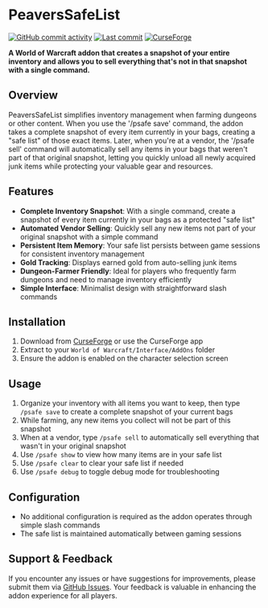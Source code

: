 # PeaversSafeList

[![GitHub commit activity](https://img.shields.io/github/commit-activity/m/peavers/PeaversSafeList)](https://github.com/peavers/PeaversSafeList/commits/master) [![Last commit](https://img.shields.io/github/last-commit/peavers/PeaversSafeList)](https://github.com/peavers/PeaversSafeList/master) [![CurseForge](https://img.shields.io/curseforge/dt/1184821?label=CurseForge&color=F16436)](https://www.curseforge.com/wow/addons/peaverssafelist)

**A World of Warcraft addon that creates a snapshot of your entire inventory and allows you to sell everything that's
not in that snapshot with a single command.**

## Overview

PeaversSafeList simplifies inventory management when farming dungeons or other content. When you use the '/psafe save'
command, the addon takes a complete snapshot of every item currently in your bags, creating a "safe list" of those exact
items. Later, when you're at a vendor, the '/psafe sell' command will automatically sell any items in your bags that
weren't part of that original snapshot, letting you quickly unload all newly acquired junk items while protecting your
valuable gear and resources.

## Features

- **Complete Inventory Snapshot**: With a single command, create a snapshot of every item currently in your bags as a
  protected "safe list"
- **Automated Vendor Selling**: Quickly sell any new items not part of your original snapshot with a simple command
- **Persistent Item Memory**: Your safe list persists between game sessions for consistent inventory management
- **Gold Tracking**: Displays earned gold from auto-selling junk items
- **Dungeon-Farmer Friendly**: Ideal for players who frequently farm dungeons and need to manage inventory efficiently
- **Simple Interface**: Minimalist design with straightforward slash commands

## Installation

1. Download from [CurseForge](https://www.curseforge.com/wow/addons/peaverssafelist) or use the CurseForge app
2. Extract to your `World of Warcraft/Interface/AddOns` folder
3. Ensure the addon is enabled on the character selection screen

## Usage

1. Organize your inventory with all items you want to keep, then type `/psafe save` to create a complete snapshot of
   your current bags
2. While farming, any new items you collect will not be part of this snapshot
3. When at a vendor, type `/psafe sell` to automatically sell everything that wasn't in your original snapshot
3. Use `/psafe show` to view how many items are in your safe list
4. Use `/psafe clear` to clear your safe list if needed
5. Use `/psafe debug` to toggle debug mode for troubleshooting

## Configuration

- No additional configuration is required as the addon operates through simple slash commands
- The safe list is maintained automatically between gaming sessions

## Support & Feedback

If you encounter any issues or have suggestions for improvements, please submit them
via [GitHub Issues](https://github.com/peavers/PeaversSafeList/issues). Your feedback is valuable in enhancing the addon
experience for all players.
